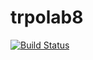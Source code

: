 # trpolab8 
[![Build Status](https://travis-ci.org/dmitriys09/trpolab8.svg?branch=master)](https://travis-ci.org/dmitriys09/trpolab8)
